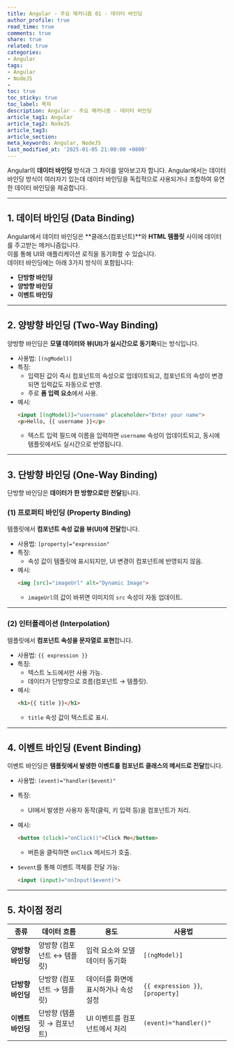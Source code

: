 ```yaml
---
title: Angular - 주요 매커니즘 01 - 데이터 바인딩
author_profile: true
read_time: true
comments: true
share: true
related: true
categories:
- Angular
tags:
- Angular
- NodeJS
- 
toc: true
toc_sticky: true
toc_label: 목차
description: Angular - 주요 매커니즘 - 데이터 바인딩
article_tag1: Angular
article_tag2: NodeJS
article_tag3: 
article_section: 
meta_keywords: Angular, NodeJS
last_modified_at: '2025-01-05 21:00:00 +0800'
---
```


Angular의 **데이터 바인딩** 방식과 그 차이를 알아보고자 합니다.
Angular에서는 데이터 바인딩 방식이 여러자기 있는데 데이터 바인딩을 독립적으로 사용되거나 조합하여 유연한 데이터 바인딩을 제공합니다. 

---

## 1. **데이터 바인딩 (Data Binding)**  
Angular에서 데이터 바인딩은 **클래스(컴포넌트)**와 **HTML 템플릿** 사이에 데이터를 주고받는 메커니즘입니다.  
이를 통해 UI와 애플리케이션 로직을 동기화할 수 있습니다.  
데이터 바인딩에는 아래 3가지 방식이 포함됩니다:
- **단방향 바인딩**
- **양방향 바인딩**
- **이벤트 바인딩**

---

## 2. **양방향 바인딩 (Two-Way Binding)**  

양방향 바인딩은 **모델 데이터와 뷰(UI)가 실시간으로 동기화**되는 방식입니다.

- 사용법: `[(ngModel)]`  
- 특징:
  - 입력된 값이 즉시 컴포넌트의 속성으로 업데이트되고, 컴포넌트의 속성이 변경되면 입력값도 자동으로 반영.
  - 주로 **폼 입력 요소**에서 사용.  
- 예시:
  ```html
  <input [(ngModel)]="username" placeholder="Enter your name">
  <p>Hello, {{ username }}</p>
  ```
  - 텍스트 입력 필드에 이름을 입력하면 `username` 속성이 업데이트되고, 동시에 템플릿에서도 실시간으로 반영됩니다.

---

## 3. **단방향 바인딩 (One-Way Binding)**  

단방향 바인딩은 **데이터가 한 방향으로만 전달**됩니다.

### (1) **프로퍼티 바인딩 (Property Binding)**  
템플릿에서 **컴포넌트 속성 값을 뷰(UI)에 전달**합니다.

- 사용법: `[property]="expression"`
- 특징:
  - 속성 값이 템플릿에 표시되지만, UI 변경이 컴포넌트에 반영되지 않음.
- 예시:
  ```html
  <img [src]="imageUrl" alt="Dynamic Image">
  ```
  - `imageUrl`의 값이 바뀌면 이미지의 `src` 속성이 자동 업데이트.

---

### (2) **인터폴레이션 (Interpolation)**  
템플릿에서 **컴포넌트 속성을 문자열로 표현**합니다.

- 사용법: `{{ expression }}`
- 특징:
  - 텍스트 노드에서만 사용 가능.
  - 데이터가 단방향으로 흐름(컴포넌트 → 템플릿).
- 예시:
  ```html
  <h1>{{ title }}</h1>
  ```
  - `title` 속성 값이 텍스트로 표시.

---

## 4. **이벤트 바인딩 (Event Binding)**  

이벤트 바인딩은 **템플릿에서 발생한 이벤트를 컴포넌트 클래스의 메서드로 전달**합니다.

- 사용법: `(event)="handler($event)"`
- 특징:
  - UI에서 발생한 사용자 동작(클릭, 키 입력 등)을 컴포넌트가 처리.
- 예시:
  ```html
  <button (click)="onClick()">Click Me</button>
  ```
  - 버튼을 클릭하면 `onClick` 메서드가 호출.

- `$event`를 통해 이벤트 객체를 전달 가능:
  ```html
  <input (input)="onInput($event)">
  ```

---

## 5. **차이점 정리**  

| **종류**         | **데이터 흐름**            | **용도**                                      | **사용법**                  |
|-------------------|----------------------------|-----------------------------------------------|-----------------------------|
| **양방향 바인딩** | 양방향 (컴포넌트 ↔ 템플릿) | 입력 요소와 모델 데이터 동기화                | `[(ngModel)]`              |
| **단방향 바인딩** | 단방향 (컴포넌트 → 템플릿) | 데이터를 화면에 표시하거나 속성 설정           | `{{ expression }}`, `[property]` |
| **이벤트 바인딩** | 단방향 (템플릿 → 컴포넌트) | UI 이벤트를 컴포넌트에서 처리                  | `(event)="handler()"`      |

